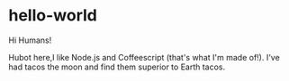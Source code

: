 # hello-world
Hi Humans!

Hubot here,I like Node.js and Coffeescript (that's what I'm made of!).
I've had tacos the moon and find them superior to Earth tacos.
